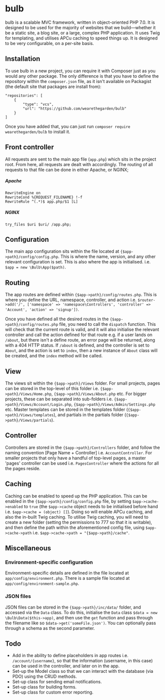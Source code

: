 # bulb
bulb is a scalable MVC framework, written in object-oriented PHP 7.0. It is designed to be used for the majority of websites that we build—whether it be a static site, a blog site, or a large, complex PHP application. It uses Twig for templating, and utilises APCu caching to speed things up. It is designed to be very configurable, on a per-site basis.

## Installation
To use bulb in a new project, you can require it with Composer just as you would any other package. The only difference is that you have to define the repository within the `composer.json` file, as it isn't available on Packagist (the default site that packages are install from):

```
"repositories": [
    {
        "type": "vcs",
        "url": "https://github.com/wearethegarden/bulb"
    }
]
```

Once you have added that, you can just run `composer require wearethegarden/bulb` to install it.

## Front controller
All requests are sent to the main app file (`app.php`) which sits in the project root. From here, all requests are dealt with accordingly. The routing of all requests to that file can be done in either Apache, or NGINX;

##### Apache
```
RewriteEngine on
RewriteCond %{REQUEST_FILENAME} !-f
RewriteRule ^(.*)$ app.php/$1 [L]
```

##### NGINX
```
try_files $uri $uri/ /app.php;
```

## Configuration
The main app configuration sits within the file located at `{$app->path}/config/config.php`. This is where the name, version, and any other relevant configuration is set. This is also where the app is initialised. i.e. `$app = new \Bulb\App($path)`.

## Routing
The app routes are defined within `{$app->path}/config/routes.php`. This is where you define the URL, namespace, controller, and action i.e. `$router->add('/', ['namespace' => 'namespace\Controllers', 'controller' => 'Account', 'action' => 'signup'])`.

Once you have defined all the desired routes in the `{$app->path}/config/routes.php` file, you need to call the `dispatch` function. This will check that the current route is valid, and it will also initialise the relevant controller and call the action defined for that route e.g. if a user lands on `/about`, but there isn't a define route, an error page will be returned, along with a 404 HTTP status. If `/about` is defined, and the controller is set to `About`, and the action is set to `index`, then a new instance of `About` class will be created, and the `index` method will be called.

## View
The views sit within the `{$app->path}/Views` folder. For small projects, pages can be stored in the top-level of this folder i.e. `{$app->path}/Views/Home.php`, `{$app->path}/Views/About.php` etc. For bigger projects, these can be separated into sub-folders i.e. `{$app->path}/Views/Account/Login.php`, `{$app->path}/Views/Admin/Settings.php` etc. Master templates can be stored in the templates folder (`{$app->path}/Views/templates`), and partials in the partials folder (`{$app->path}/Views/partials`).

## Controller
Controllers are stored in the `{$app->path}/Controllers` folder, and follow the naming convention [Page Name + Controller] i.e. `AccountController`. For smaller projects that only have a handful of top-level pages, a master 'pages' controller can be used i.e. `PagesController` where the actions for all the pages reside.

## Caching
Caching can be enabled to speed up the PHP application. This can be enabled in the `{$app->path}/config/config.php` file, by setting `$app->cache->enabled` to `true` (the `$app->cache` object needs to be initialised before hand i.e. `$app->cache = (object) []`). Doing so will enable APCu caching, and also the in-built Twig caching. To utilise Twig caching, you will need to create a new folder (setting the permissions to 777 so that it is writable), and then define the path within the aforementioned config file, using `$app->cache->path` i.e. `$app->cache->path = "{$app->path}/cache"`.

## Miscellaneous
### Environment-specific configuration
Environment-specific details are defined in the file located at `app/config/environment.php`. There is a sample file located at `app/config/environment-sample.php`.

### JSON files
JSON files can be stored in the `{$app->path}/inc/data/` folder, and accessed via the `Data` class. To do this, initialise the `Data` class `$data = new \Bulb\Data($this->app)`, and then use the `get` function and pass through the filename like so `$data->get('someFile.json')`. You can optionally pass through a schema as the second parameter.

## Todo
- Add in the ability to define placeholders in app routes i.e. `/account/{username}`, so that the information (username, in this case) can be used in the controller, and later on in the app.
- Set-up the Model class so that we can interact with the database (via PDO) using the CRUD methods.
- Set-up class for sending email notifications.
- Set-up class for building forms.
- Set-up class for custom error reporting.
